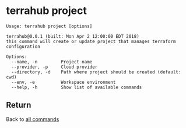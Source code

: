 # terrahub project

```
Usage: terrahub project [options]

terrahub@0.0.1 (built: Mon Apr 2 12:00:00 EDT 2018)
this command will create or update project that manages terraform configuration

Options:
  --name, -n 		 Project name
  --provider, -p 	 Cloud provider
  --directory, -d 	 Path where project should be created (default: cwd)
  --env, -e 		 Workspace environment
  --help, -h 		 Show list of available commands
```


## Return
Back to [all commands](../commands.md)
